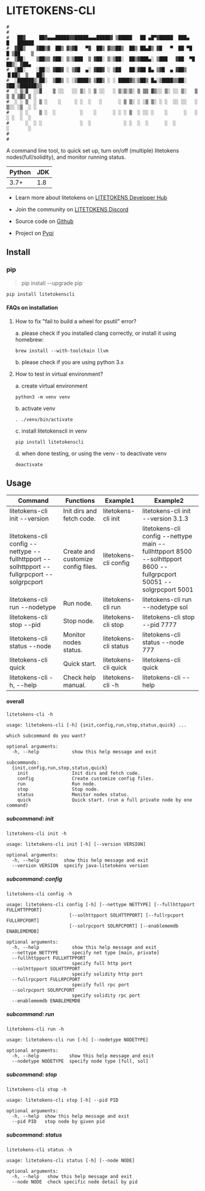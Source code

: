 # LITETOKENS-CLI
```
#
#
#   ██▓     ██▓▄▄▄█████▓▓█████▄▄▄█████▓ ▒█████   ██ ▄█▀▓█████  ███▄    █   ██████ 
#  ▓██▒    ▓██▒▓  ██▒ ▓▒▓█   ▀▓  ██▒ ▓▒▒██▒  ██▒ ██▄█▒ ▓█   ▀  ██ ▀█   █ ▒██    ▒ 
#  ▒██░    ▒██▒▒ ▓██░ ▒░▒███  ▒ ▓██░ ▒░▒██░  ██▒▓███▄░ ▒███   ▓██  ▀█ ██▒░ ▓██▄   
#  ▒██░    ░██░░ ▓██▓ ░ ▒▓█  ▄░ ▓██▓ ░ ▒██   ██░▓██ █▄ ▒▓█  ▄ ▓██▒  ▐▌██▒  ▒   ██▒
#  ░██████▒░██░  ▒██▒ ░ ░▒████▒ ▒██▒ ░ ░ ████▓▒░▒██▒ █▄░▒████▒▒██░   ▓██░▒██████▒▒
#  ░ ▒░▓  ░░▓    ▒ ░░   ░░ ▒░ ░ ▒ ░░   ░ ▒░▒░▒░ ▒ ▒▒ ▓▒░░ ▒░ ░░ ▒░   ▒ ▒ ▒ ▒▓▒ ▒ ░
#  ░ ░ ▒  ░ ▒ ░    ░     ░ ░  ░   ░      ░ ▒ ▒░ ░ ░▒ ▒░ ░ ░  ░░ ░░   ░ ▒░░ ░▒  ░ ░
#    ░ ░    ▒ ░  ░         ░    ░      ░ ░ ░ ▒  ░ ░░ ░    ░      ░   ░ ░ ░  ░  ░  
#      ░  ░ ░              ░  ░            ░ ░  ░  ░      ░  ░         ░       ░  
#                                                                                 
#
```

A command line tool, to quick set up, turn on/off (multiple) litetokens nodes(full/solidity), and monitor running status.

| Python | JDK |
|--------|-----|
| 3.7+   | 1.8 |

* Learn more about litetokens on [LITETOKENS Developer Hub](https://developers.litetokens.org/docs/full-node)

* Join the community on [LITETOKENS Discord](https://discord.gg/GsRgsTD)

* Source code on [Github](https://github.com/litetokens/litetokens-cli)

* Project on [Pypi](https://pypi.org/project/litetokenscli/)

## Install

### pip

> pip install --upgrade pip

```
pip install litetokenscli
```

#### FAQs on installation

1. How to fix "fail to build a wheel for psutil" error?

    a. please check if you installed clang correctly, or install it using homebrew:

    ```
    brew install --with-toolchain llvm
    ```

    b. please check if you are using python 3.x

2. How to test in virtual environment?
    
    a. create virtual environment

    ```
    python3 -m venv venv
    ```

    b. activate venv

    ```
    . ./venv/bin/activate
    ```

    c. install litetokenscli in venv

    ```
    pip install litetokenscli
    ```

    d. when done testing, or using the venv - to deactivate venv

    ```
    deactivate
    ```

## Usage

| Command                                                                              | Functions                          | Example1        | Example2                                                                                                      |
|--------------------------------------------------------------------------------------|------------------------------------|-----------------|---------------------------------------------------------------------------------------------------------------|
| litetokens-cli init --version                                                              | Init dirs and fetch code.          | litetokens-cli init   | litetokens-cli init --version 3.1.3                                                                                 |
| litetokens-cli config --nettype --fullhttpport --solhttpport --fullgrpcport --solgrpcport  | Create and customize config files. | litetokens-cli config | litetokens-cli config --nettype main --fullhttpport 8500 --solhttpport 8600 --fullgrpcport 50051 --solgrpcport 5001 |
| litetokens-cli run --nodetype                                                              | Run node.                          | litetokens-cli run    | litetokens-cli run --nodetype sol                                                                                   |
| litetokens-cli stop --pid                                                                  | Stop node.                         | litetokens-cli stop   | litetokens-cli stop --pid 7777                                                                                      |
| litetokens-cli status --node                                                               | Monitor nodes status.              | litetokens-cli status | litetokens-cli status --node 777                                                                                    |
| litetokens-cli quick                                                                       | Quick start.                       | litetokens-cli quick  | litetokens-cli quick                                                                                                |
| litetokens-cli -h, --help                                                                  | Check help manual.                 | litetokens-cli -h     | litetokens-cli --help                                                                                               |
#### overall

```
litetokens-cli -h
```
```
usage: litetokens-cli [-h] {init,config,run,stop,status,quick} ...

which subcommand do you want?

optional arguments:
  -h, --help            show this help message and exit

subcommands:
  {init,config,run,stop,status,quick}
    init                Init dirs and fetch code.
    config              Create customize config files.
    run                 Run node.
    stop                Stop node.
    status              Monitor nodes status.
    quick               Quick start. (run a full private node by one command)
```

##### subcommand: init

```
litetokens-cli init -h
```
```
usage: litetokens-cli init [-h] [--version VERSION]

optional arguments:
  -h, --help         show this help message and exit
  --version VERSION  specify java-litetokens version
```

##### subcommand: config

```
litetokens-cli config -h
```
```
usage: litetokens-cli config [-h] [--nettype NETTYPE] [--fullhttpport FULLHTTPPORT]
                       [--solhttpport SOLHTTPPORT] [--fullrpcport FULLRPCPORT]
                       [--solrpcport SOLRPCPORT] [--enablememdb ENABLEMEMDB]

optional arguments:
  -h, --help            show this help message and exit
  --nettype NETTYPE     specify net type [main, private]
  --fullhttpport FULLHTTPPORT
                        specify full http port
  --solhttpport SOLHTTPPORT
                        specify solidity http port
  --fullrpcport FULLRPCPORT
                        specify full rpc port
  --solrpcport SOLRPCPORT
                        specify solidity rpc port
  --enablememdb ENABLEMEMDB
```

##### subcommand: run

```
litetokens-cli run -h
```
```
usage: litetokens-cli run [-h] [--nodetype NODETYPE]

optional arguments:
  -h, --help           show this help message and exit
  --nodetype NODETYPE  specify node type [full, sol]
```

##### subcommand: stop

```
litetokens-cli stop -h
```
```
usage: litetokens-cli stop [-h] --pid PID

optional arguments:
  -h, --help  show this help message and exit
  --pid PID   stop node by given pid
```

##### subcommand: status

```
litetokens-cli status -h
```
```
usage: litetokens-cli status [-h] [--node NODE]

optional arguments:
  -h, --help   show this help message and exit
  --node NODE  check specific node detail by pid
```
